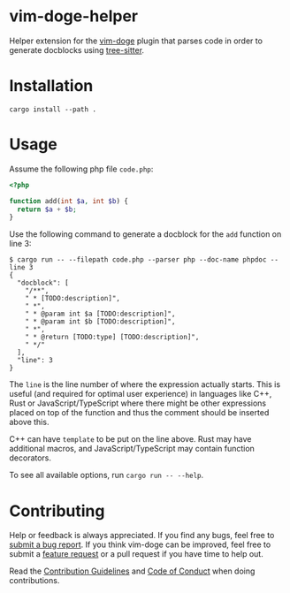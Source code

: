 # vim-doge-helper

Helper extension for the [vim-doge](https://github.com/kkoomen/vim-doge)
plugin that parses code in order to generate docblocks using
[tree-sitter](https://github.com/tree-sitter/tree-sitter).

# Installation

```
cargo install --path .
```

# Usage

Assume the following php file `code.php`:

```php
<?php

function add(int $a, int $b) {
  return $a + $b;
}
```

Use the following command to generate a docblock for the `add` function on line 3:

```
$ cargo run -- --filepath code.php --parser php --doc-name phpdoc --line 3
{
  "docblock": [
    "/**",
    " * [TODO:description]",
    " *",
    " * @param int $a [TODO:description]",
    " * @param int $b [TODO:description]",
    " *",
    " * @return [TODO:type] [TODO:description]",
    " */"
  ],
  "line": 3
}
```

The `line` is the line number of where the expression actually starts. This is
useful (and required for optimal user experience) in languages like C++, Rust or
JavaScript/TypeScript where there might be other expressions placed on top of
the function and thus the comment should be inserted above this.

C++ can have `template` to be put on the line above. Rust may have additional
macros, and JavaScript/TypeScript may contain function decorators.

To see all available options, run `cargo run -- --help`.

# Contributing

Help or feedback is always appreciated. If you find any bugs, feel free to
[submit a bug report][bug-report]. If you think vim-doge can be improved, feel
free to submit a [feature request][feature-request] or a pull request if you
have time to help out.

Read the [Contribution Guidelines][contrib-guide] and [Code of Conduct][coc]
when doing contributions.

[bug-report]: https://github.com/kkoomen/vim-doge/issues/new?labels=bug&template=bug_report.md
[feature-request]: https://github.com/kkoomen/vim-doge/issues/new?labels=enhancement&template=feature_request.md
[contrib-guide]: https://github.com/kkoomen/vim-doge/blob/master/CONTRIBUTING.md
[coc]: https://github.com/kkoomen/vim-doge/blob/master/CODE_OF_CONDUCT.md
